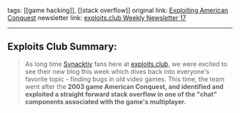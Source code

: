 tags: [[game hacking]], [[stack overflow]]
original link:  [Exploiting American Conquest](https://www.synacktiv.com/publications/exploiting-american-conquest?ref=blog.exploits.club)
newsletter link:  [exploits.club Weekly Newsletter 17](https://blog.exploits.club/exploits-club-weekly-newsletter-17/)

---
## Exploits Club Summary:
> As long time [Synacktiv](https://www.synacktiv.com/index?ref=blog.exploits.club) fans here at [exploits.club](https://exploits.club/?ref=blog.exploits.club), we were excited to see their new blog this week which dives back into everyone's favorite topic - finding bugs in old video games. This time, the team went after the **2003 game American Conquest, and identified and exploited a straight forward stack overflow in one of the "chat" components associated with the game's multiplayer.** 